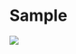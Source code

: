 # Sample
<img src="https://capsule-render.vercel.app/api?type=wave&color=0:BF3B3C,100:a82da8&height=300&section=header&text=capsule%20render&fontSize=90" />

